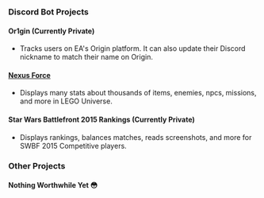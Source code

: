 ### Discord Bot Projects
#### Or1gin (Currently Private)
- Tracks users on EA's Origin platform. It can also update their Discord nickname to match their name on Origin.
#### [Nexus Force](https://github.com/MasterTemple/NexusForce)
- Displays many stats about thousands of items, enemies, npcs, missions, and more in LEGO Universe.
#### Star Wars Battlefront 2015 Rankings (Currently Private)
- Displays rankings, balances matches, reads screenshots, and more for SWBF 2015 Competitive players.
### Other Projects
#### Nothing Worthwhile Yet 😳
<!--
**MasterTemple/MasterTemple** is a ✨ _special_ ✨ repository because its `README.md` (this file) appears on your GitHub profile.

Here are some ideas to get you started:

- 🔭 I’m currently working on ...
- 🌱 I’m currently learning ...
- 👯 I’m looking to collaborate on ...
- 🤔 I’m looking for help with ...
- 💬 Ask me about ...
- 📫 How to reach me: ...
- 😄 Pronouns: ...
- ⚡ Fun fact: ...
-->
